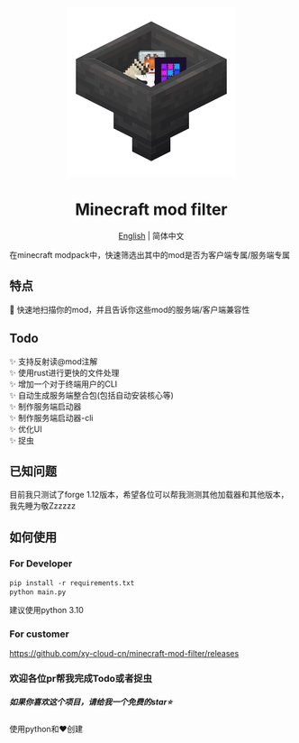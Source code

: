 <p align="center">
    <img src="./icon.png">
</p>

<h1 align="center">Minecraft mod filter</h1>
<p align="center"><a href="https://github.com/xy-cloud-cn/minecraft-mod-filter/blob/master/README.md">English</a> | 简体中文</p>

在minecraft modpack中，快速筛选出其中的mod是否为客户端专属/服务端专属
## 特点
👻 快速地扫描你的mod，并且告诉你这些mod的服务端/客户端兼容性
## Todo
✨ 支持反射读@mod注解  
✨ 使用rust进行更快的文件处理  
✨ 增加一个对于终端用户的CLI  
✨ 自动生成服务端整合包(包括自动安装核心等)  
✨ 制作服务端启动器  
✨ 制作服务端启动器-cli  
✨ 优化UI  
✨ 捉虫  
## 已知问题
目前我只测试了forge 1.12版本，希望各位可以帮我测测其他加载器和其他版本，我先睡为敬Zzzzzz
## 如何使用
### For Developer
    pip install -r requirements.txt
    python main.py
建议使用python 3.10
### For customer
https://github.com/xy-cloud-cn/minecraft-mod-filter/releases
### 欢迎各位pr帮我完成Todo或者捉虫
##### 如果你喜欢这个项目，请给我一个免费的star⭐

使用python和❤️创建
